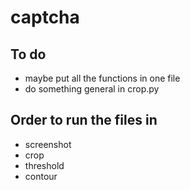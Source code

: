 # captcha
## To do
- maybe put all the functions in one file
- do something general in crop.py 
## Order to run the files in
- screenshot
- crop
- threshold
- contour
